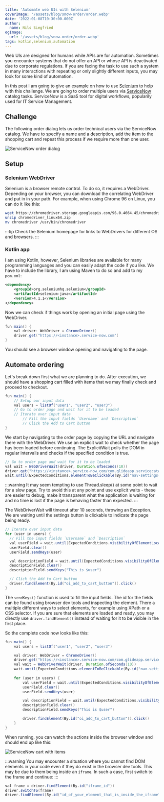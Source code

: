 ```yaml
---
title: 'Automate web UIs with Selenium'
coverImage: '/assets/blog/snow-order/order.webp'
date: '2022-01-08T10:30:00.000Z'
author:
  name: Nils Siegfried
ogImage:
  url: '/assets/blog/snow-order/order.webp'
tags: kotlin,selenium,automation
---
```


Web UIs are designed for humans while APIs are for automation. Sometimes you encounter systems that do not offer an API or whose API is deactivated due to corporate regulations. If you are facing the task to use such a system in many interactions with repeating or only slightly different inputs, you may look for some kind of automation.

In this post I am going to give an example on how to use [Selenium](https://www.selenium.dev) to help with this challenge. We are going to order multiple users via [ServiceNow](https://www.servicenow.com) catalog tasks. ServiceNow is a SaaS tool for digital workflows, popularily used for IT Service Management.

## Challenge

The following order dialog lets us order technical users via the ServiceNow catalog. We have to specify a name and a description, add the item to the shopping cart and repeat this process if we require more than one user.

![ServiceNow order dialog](/assets/blog/snow-order/screen_order.webp)

## Setup

### Selenium WebDriver

Selenium is a browser remote control. To do so, it requires a WebDriver. Depending on your browser, you can download the correlating WebDriver and put in in your path. For example, when using Chrome 96 on Linux, you can do it like this:

```sh
wget https://chromedriver.storage.googleapis.com/96.0.4664.45/chromedriver_linux64.zip
unzip chromedriver_linux64.zip
mv chromedriver /usr/bin/chromedriver
```

:::tip
Check the Selenium homepage for links to WebDrivers for different OS and browsers.
:::

### Kotlin app

I am using Kotlin, however, Selenium libraries are available for many programming languages and you can easily adapt the code if you like. We have to include the library, I am using Maven to do so and add to my `pom.xml`:

```xml
<dependency>
    <groupId>org.seleniumhq.selenium</groupId>
    <artifactId>selenium-java</artifactId>
    <version>4.1.1</version>
</dependency>
```

Now we can check if things work by opening an initial page using the WebDriver.

```java
fun main() {
    val driver: WebDriver = ChromeDriver()
    driver.get("https://<instance>.service-now.com")
}
```

You should see a browser window opening and navigating to the page.

## Automate ordering

Let's break down first what we are planning to do. After execution, we should have a shopping cart filled with items that we may finally check and proceed to checkout. 

```java
fun main() {
    // Setup our input data
    val users = listOf("user1", "user2", "user3")
    // Go to order page and wait for it to be loaded
    // Iterate over input data
        // Fill the input fields `Username` and `Description`
        // Click the Add to Cart button
}
```

We start by navigating to the order page by copying the URL and navigate there with the WebDriver. We use an explicit wait to check whether the page has been loaded before continuing. The ExplicitWait polls the DOM in regular intervalls and checks if the specified condition is true. 

```java
// Go to order page and wait for it to be loaded
val wait = WebDriverWait(driver, Duration.ofSeconds(10))
driver.get("https://<instance>.service-now.com/com.glideapp.servicecatalog_cat_item_view.do?<...>")
wait.until(ExpectedConditions.elementToBeClickable(By.id("nav-settings-button")))  
```
:::warning
It may seem tempting to use Thread.sleep() at some point to wait for a slow page. Try to avoid this at any point and use explicit waits - these are easier to debug, make it transparent what the application is waiting for and no time is lost if the page is behaving faster than expected.
:::

The WebDriverWait will timeout after 10 seconds, throwing an Exception. We are waiting until the settings button is clickable to indicate the page being ready.

```java
// Iterate over input data
for (user in users) {
  // Fill the input fields `Username` and `Description`
  val userField = wait.until(ExpectedConditions.visibilityOfElementLocated(By.id("IO:123")))
  userField.clear()
  userField.sendKeys(user)

  val descriptionField = wait.until(ExpectedConditions.visibilityOfElementLocated(By.id("IO:456")))
  descriptionField.clear()
  descriptionField.sendKeys("This is $user")

  // Click the Add to Cart button
  driver.findElement(By.id("oi_add_to_cart_button")).click()
}    
```

The `sendKeys()` function is used to fill the input fields. The id for the fields can be found using browser dev tools and inspecting the element. There a multiple different ways to select elements, for example using XPath or a CSS selector. If you are sure that elements are loaded and ready, you may directly use `driver.findElement()` instead of waiting for it to be visible in the first place.

So the complete code now looks like this:

```java
fun main() {  
    val users = listOf("user1", "user2", "user3")

    val driver: WebDriver = ChromeDriver()
    driver.get("https://<instance>.service-now.com/com.glideapp.servicecatalog_cat_item_view.do?<...>")
    val wait = WebDriverWait(driver, Duration.ofSeconds(10))
    wait.until(ExpectedConditions.elementToBeClickable(By.id("nav-settings-button")))
    
    for (user in users) {
        val userField = wait.until(ExpectedConditions.visibilityOfElementLocated(By.id("IO:123")))
        userField.clear()
        userField.sendKeys(user)

        val descriptionField = wait.until(ExpectedConditions.visibilityOfElementLocated(By.id("IO:456")))
        descriptionField.clear()
        descriptionField.sendKeys("This is $user")

        driver.findElement(By.id("oi_add_to_cart_button")).click()
    }
}
```

When running, you can watch the actions inside the browser window and should end up like this:

![ServiceNow cart with items](/assets/blog/snow-order/screen_end.webp)

:::warning
You may encounter a situation where you cannot find DOM elements in your code even if they do exist in the browser dev tools. This may be due to them being inside an `iframe`. In such a case, first switch to the frame and continue:
:::

```java
val frame = driver.findElement(By.id("iframe_id"))
driver.switchTo(frame)
driver.findElement(By.id("id_of_your_element_that_is_inside_the_iframe"))
```


